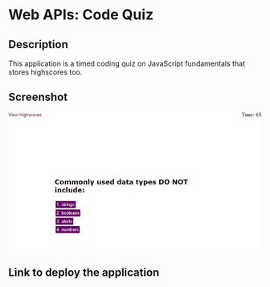 # Web APIs: Code Quiz

## Description

This application is a timed coding quiz on JavaScript fundamentals that stores highscores too.

## Screenshot

![](Assets/QuizScreenshot.JPG)

## Link to deploy the application

